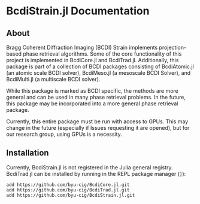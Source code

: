 # BcdiStrain.jl Documentation

## About

Bragg Coherent Diffraction Imaging (BCDI) Strain implements projection-based phase retrieval algorithms. Some of the core functionality of this project is implemented in BcdiCore.jl and BcdiTrad.jl. Additionally, this package is part of a collection of BCDI packages consisting of BcdiAtomic.jl (an atomic scale BCDI solver), BcdiMeso.jl (a mesoscale BCDI Solver), and BcdiMulti.jl (a multiscale BCDI solver).

While this package is marked as BCDI specific, the methods are more general and can be used in many phase retrieval problems. In the future, this package may be incorporated into a more general phase retrieval package.

Currently, this entire package must be run with access to GPUs. This may change in the future (especially if Issues requesting it are opened), but for our research group, using GPUs is a necessity.

## Installation

Currently, BcdiStrain.jl is not registered in the Julia general registry. BcdiTrad.jl can be installed by running in the REPL package manager (```]```):

```
add https://github.com/byu-cig/BcdiCore.jl.git
add https://github.com/byu-cig/BcdiTrad.jl.git
add https://github.com/byu-cig/BcdiStrain.jl.git
```
